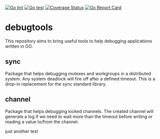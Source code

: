 [![Go lint](https://github.com/dedis/debugtools/workflows/Go%20lint/badge.svg)](https://github.com/dedis/debugsync/actions?query=workflow%3A%22Go+lint%22)
[![Go test](https://github.com/dedis/debugtools/workflows/Go%20test/badge.svg)](https://github.com/dedis/debugsync/actions?query=workflow%3A%22Go+test%22)
[![Coverage Status](https://coveralls.io/repos/github/dedis/debugtools/badge.svg?branch=main)](https://coveralls.io/github/dedis/debugsync?branch=main)
[![Go Report Card](https://goreportcard.com/badge/github.com/dedis/debugtools)](https://goreportcard.com/report/github.com/dedis/debugsync)

# debugtools
This repository aims to bring useful tools to help debugging applications 
written in GO.

## sync
Package that helps debugging mutexes and workgroups in a distributed system. Any
system deadlock will fire off after a defined timeout.
This is a drop-in replacement for the sync standard library.

## channel
Package that helps debugging locked channels. The created channel will generate
a log if we need to wait more than the timeout before writing or reading a value
to/from the channel.


just another test